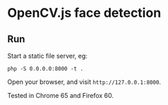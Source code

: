 # OpenCV.js face detection


## Run

Start a static file server, eg:

```
php -S 0.0.0.0:8000 -t .
```

Open your browser, and visit `http://127.0.0.1:8000`.

Tested in Chrome 65 and Firefox 60.

